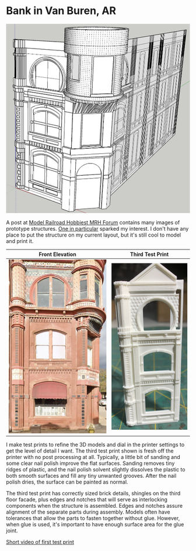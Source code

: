 # Bank in Van Buren, AR

![Early Draft 3D Model](firstDraft3DModel.png)

A post at [Model Railroad Hobbiest MRH Forum](https://forum.mrhmag.com/post/interesting-prototype-structure-library-12629898?trail=275) contains many images of prototype structures. [One in particular](https://tile.loc.gov/storage-services/service/pnp/mrg/04000/04046v.jpg) sparked my interest. I don't have any place to put the structure on my current layout, but it's still cool to model and print it.

Front Elevation         |   Third Test Print                   
:----------------------:|:----------------------------------:
![](prototypeFRontElevation.png)| ![](thirdTestPrintB.png)

I make test prints to refine the 3D models and dial in the printer settings to get the level of detail I want. The third test print shown is fresh off the printer with no post processing at all. Typically, a little bit of sanding and some clear nail polish improve the flat surfaces. Sanding removes tiny ridges of plastic, and the nail polish solvent slightly dissolves the plastic to both smooth surfaces and fill any tiny unwanted grooves. After the nail polish dries, the surface can be painted as normal.

The third test print has correctly sized brick details, shingles on the third floor facade, plus edges and notches that will serve as interlocking components when the structure is assembled. Edges and notches assure alignment of the separate parts during assembly. Models often have tolerances that allow the parts to fasten together without glue. However, when glue is used, it's important to have enough surface area for the glue joint.

[Short video of first test print](testPrintVideo720p.mp4)
